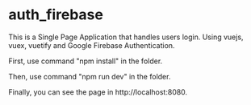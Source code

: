 # auth_firebase

This is a Single Page Application that handles users login. Using vuejs, vuex, vuetify and Google Firebase Authentication.

First, use command "npm install" in the folder.

Then, use command "npm run dev" in the folder.

Finally, you can see the page in http://localhost:8080.

